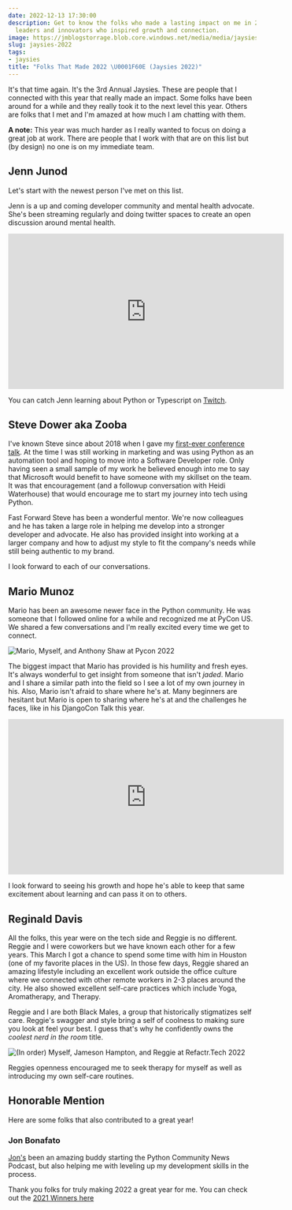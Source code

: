 ```yaml
---
date: 2022-12-13 17:30:00
description: Get to know the folks who made a lasting impact on me in 2022 - tech
  leaders and innovators who inspired growth and connection.
image: https://jmblogstorrage.blob.core.windows.net/media/media/jaysies%202022.png
slug: jaysies-2022
tags:
- jaysies
title: "Folks That Made 2022 \U0001F60E (Jaysies 2022)"
---
```


It's that time again. It's the 3rd Annual Jaysies. These are people that I connected with this year that really made an impact. Some folks have been around for a while and they really took it to the next level this year. Others are folks that I met and I'm amazed at how much I am chatting with them.

**A note:** This year was much harder as I really wanted to focus on doing a great job at work. There are people that I work with that are on this list but (by design) no one is on my immediate team.

## Jenn Junod
Let's start with the newest person I've met on this list.

Jenn is a up and coming developer community and mental health advocate. She's been streaming regularly and doing twitter spaces to create an open discussion around mental health.

<iframe width="560" height="315" src="https://www.youtube.com/embed/WPp-hehlu7g" title="YouTube video player" frameborder="0" allow="accelerometer; autoplay; clipboard-write; encrypted-media; gyroscope; picture-in-picture" allowfullscreen></iframe>

You can catch Jenn learning about Python or Typescript on [Twitch](https://twitch.tv/jennjunod).

## Steve Dower aka Zooba
I've known Steve since about 2018 when I gave my [first-ever conference talk](https://www.youtube.com/watch?v=kdnNGQss--Q). At the time I was still working in marketing and was using Python as an automation tool and hoping to move into a Software Developer role. Only having seen a small sample of my work he believed enough into me to say that Microsoft would benefit to have someone with my skillset on the team. It was that encouragement (and a followup conversation with Heidi Waterhouse) that would encourage me to start my journey into tech using Python.

Fast Forward Steve has been a wonderful mentor. We're now colleagues and he has taken a large role in helping me develop into a stronger developer and advocate. He also has provided insight into working at a larger company and how to adjust my style to fit the company's needs while still being authentic to my brand.

I look forward to each of our conversations.

## Mario Munoz

Mario has been an awesome newer face in the Python community. He was someone that I followed online for a while and recognized me at PyCon US. We shared a few conversations and I'm really excited every time we get to connect.

![Mario, Myself, and Anthony Shaw at Pycon 2022](https://jmblogstorrage.blob.core.windows.net/media/media/mario_jay_anthony_pycon2022.jpeg)

The biggest impact that Mario has provided is his humility and fresh eyes. It's always wonderful to get insight from someone that isn't _jaded_. Mario and I share a similar path into the field so I see a lot of my own journey in his. Also, Mario isn't afraid to share where he's at. Many beginners are hesitant but Mario is open to sharing where he's at and the challenges he faces, like in his DjangoCon Talk this year.

<iframe width="560" height="315" src="https://www.youtube.com/embed/D2CsQXONTxw" title="YouTube video player" frameborder="0" allow="accelerometer; autoplay; clipboard-write; encrypted-media; gyroscope; picture-in-picture" allowfullscreen></iframe>

I look forward to seeing his growth and hope he's able to keep that same excitement about learning and can pass it on to others.

## Reginald Davis

All the folks, this year were on the tech side and Reggie is no different. Reggie and I were coworkers but we have known each other for a few years. This March I got a chance to spend some time with him in Houston (one of my favorite places in the US). In those few days, Reggie shared an amazing lifestyle including an excellent work outside the office culture where we connected with other remote workers in 2-3 places around the city. He also showed excellent self-care practices which include Yoga, Aromatherapy, and Therapy.

Reggie and I are both Black Males, a group that historically stigmatizes self care. Reggie's swagger and style bring a self of coolness to making sure you look at feel your best. I guess that's why he confidently owns the _coolest nerd in the room_ title.

![(In order) Myself, Jameson Hampton, and Reggie at Refactr.Tech 2022](https://jmblogstorrage.blob.core.windows.net/media/media/Jay_Jameson_reggie_refactrtech_2022.jpeg)

Reggies openness encouraged me to seek therapy for myself as well as introducing my own self-care routines.

## Honorable Mention

Here are some folks that also contributed to a great year!

### Jon Bonafato
[Jon's](https://jonafato.me) been an amazing buddy starting the Python Community News Podcast, but also helping me with leveling up my development skills in the process.

Thank you folks for truly making 2022 a great year for me. You can check out the [2021 Winners here](https://kjaymiller.com/blog/jaysies-2021.html)
